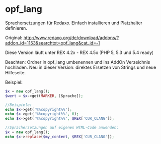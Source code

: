 opf_lang
========

Sprachersetzungen für Redaxo. Einfach installieren und Platzhalter definieren.

Original: http://www.redaxo.org/de/download/addons/?addon_id=1153&searchtxt=opf_lang&cat_id=-1

Diese Version läuft unter REX 4.2x - REX 4.5x (PHP 5, 5.3 und 5.4 ready)

Beachten: Ordner in opf_lang umbenennen und ins AddOn Verzeichnis hochladen.
Neu in dieser Version: direktes Ersetzen von Strings und neue Hilfeseite.

Beispiel:

```php
$x = new opf_lang();
$wert = $x->get(MARKER, [Sprache]);

//Beispiele:
echo $x->get('%%copyright%%');
echo $x->get('%%copyright%%', 0);
echo $x->get('%%copyright%%', $REX['CUR_CLANG']);

//Sprachersetzungen auf eigenen HTML-Code anwenden:
$x = new opf_lang();
echo $x->replace($my_content, $REX['CUR_CLANG']);

````
